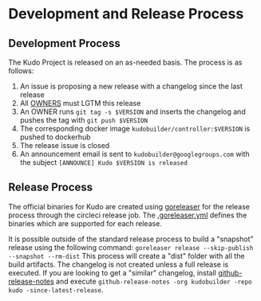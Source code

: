 # Development and Release Process

## Development Process

The Kudo Project is released on an as-needed basis. The process is as follows:

1. An issue is proposing a new release with a changelog since the last release
2. All [OWNERS](OWNERS) must LGTM this release
3. An OWNER runs `git tag -s $VERSION` and inserts the changelog and pushes the tag with `git push $VERSION`
4. The corresponding docker image `kudobuilder/controller:$VERSION` is pushed to dockerhub
5. The release issue is closed
6. An announcement email is sent to `kudobuilder@googlegroups.com` with the subject `[ANNOUNCE] Kudo $VERSION is released`

## Release Process

The official binaries for Kudo are created using [goreleaser](https://goreleaser.com/) for the release process through the circleci release job. The [.goreleaser.yml](.goreleaser.yml) defines the binaries which are supported for each release.

It is possible outside of the standard release process to build a "snapshot" release using the following command: `goreleaser release --skip-publish --snapshot --rm-dist`
This process will create a "dist" folder with all the build artifacts. The changelog is not created unless a full release is executed. If you are looking to get a "similar" changelog, install [github-release-notes](https://github.com/buchanae/github-release-notes) and execute `github-release-notes -org kudobuilder -repo kudo -since-latest-release`.
